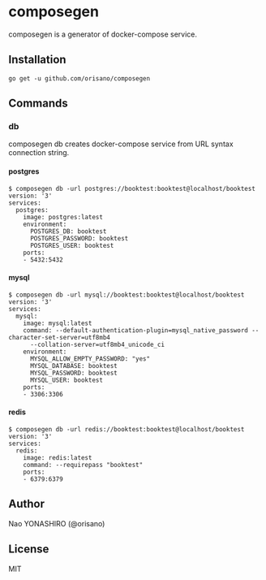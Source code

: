 # composegen
composegen is a generator of docker-compose service.

## Installation
```
go get -u github.com/orisano/composegen
```

## Commands
### db
composegen db creates docker-compose service from URL syntax connection string.

#### postgres
```
$ composegen db -url postgres://booktest:booktest@localhost/booktest
version: '3'
services:
  postgres:
    image: postgres:latest
    environment:
      POSTGRES_DB: booktest
      POSTGRES_PASSWORD: booktest
      POSTGRES_USER: booktest
    ports:
    - 5432:5432
```

#### mysql
```
$ composegen db -url mysql://booktest:booktest@localhost/booktest
version: '3'
services:
  mysql:
    image: mysql:latest
    command: --default-authentication-plugin=mysql_native_password --character-set-server=utf8mb4
      --collation-server=utf8mb4_unicode_ci
    environment:
      MYSQL_ALLOW_EMPTY_PASSWORD: "yes"
      MYSQL_DATABASE: booktest
      MYSQL_PASSWORD: booktest
      MYSQL_USER: booktest
    ports:
    - 3306:3306
```

#### redis
```
$ composegen db -url redis://booktest:booktest@localhost/booktest
version: '3'
services:
  redis:
    image: redis:latest
    command: --requirepass "booktest"
    ports:
    - 6379:6379
```

## Author
Nao YONASHIRO (@orisano)

## License
MIT
